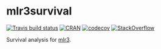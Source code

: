 # mlr3survival

[![Travis build status](https://travis-ci.org/mlr-org/mlr3survival.svg?branch=master)](https://travis-ci.org/mlr-org/mlr3survival)
[![CRAN](https://www.r-pkg.org/badges/version/mlr3survival)](https://cran.r-project.org/package=mlr3survival)
[![codecov](https://codecov.io/gh/mlr-org/mlr3survival/branch/master/graph/badge.svg)](https://codecov.io/gh/mlr-org/mlr3survival)
[![StackOverflow](https://img.shields.io/badge/stackoverflow-mlr3-orange.svg)](https://stackoverflow.com/questions/tagged/mlr3)

Survival analysis for [mlr3](https://mlr3.mlr-org.com).
